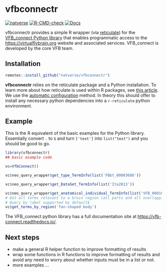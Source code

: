 
# vfbconnectr

<!-- badges: start -->
[![natverse](https://img.shields.io/badge/natverse-Part%20of%20the%20natverse-a241b6)](https://natverse.org)
[![R-CMD-check](https://github.com/jefferis/vfbconnectr/actions/workflows/R-CMD-check.yaml/badge.svg)](https://github.com/jefferis/vfbconnectr/actions/workflows/R-CMD-check.yaml)
[![Docs](https://img.shields.io/badge/docs-100%25-brightgreen.svg)](https://natverse.org//vfbconnectr/reference/)
<!-- badges: end -->

vfbconnectr provides a simple R wrapper (via [reticulate](https://rstudio.github.io/reticulate/)) for the 
[VFB_connect Python library](https://pypi.org/project/vfb-connect/) that enables programmatic access to the https://virtualflybrain.org website and associated services.
VFB_connect is developed by the core VFB team.

## Installation

``` r
remotes::install_github("natverse/vfbconnectr")
```

**vfbconnectr** relies on the reticulate package and a Python installation. 
To learn more about how reticulate is used within R packages, see [this article](https://rstudio.github.io/reticulate/articles/package.html).
We use the [automatic configuration](https://rstudio.github.io/reticulate/articles/python_dependencies.html#automatic-configuration) method.
In theory this should offer to install any necessary python dependencies into a `r-reticulate` python environment.

## Example

This is the R equivalent of the basic examples for the Python library.
Essentially convert `.` to `$` and turn `['text']` into `list("text")` and you should be good to go. 

``` r
library(vfbconnectr)
## basic example code

vc=VfbConnect()

vc$neo_query_wrapper$get_type_TermInfo(list('FBbt_00003686'))

vc$neo_query_wrapper$get_DataSet_TermInfo(list('Ito2013'))

vc$neo_query_wrapper$get_anatomical_individual_TermInfo(list('VFB_00010001'))
# Get all terms relevant to a brain region (all parts and all overlapping cells$
# Query by label supported by default$
vc$get_terms_by_region('fan-shaped body')
```

The VFB_connect python library has a full documentation site at https://vfb-connect.readthedocs.io/.

## Next steps

* make a general R helper function to improve formatting of results
* wrap some functions in R functions to improve formatting of results and avoid any need to worry about whether inputs must be in a list or not.
* more examples ...
